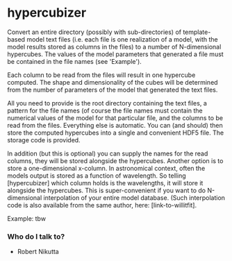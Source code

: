 # hypercubizer #

Convert an entire directory (possibly with sub-directories) of template-based model text files (i.e. each file is one realization of a model, with the model results stored as columns in the files) to a number of N-dimensional hypercubes. The values of the model parameters that generated a file must be contained in the file names (see 'Example').

Each column to be read from the files will result in one hypercube computed. The shape and dimensionality of the cubes will be determined from the number of parameters of the model that generated the text files.

All you need to provide is the root directory containing the text files, a pattern for the file names (of course the file names must contain the numerical values of the model for that particular file, and the columns to be read from the files. Everything else is automatic. You can (and should) then store the computed hypercubes into a single and convenient HDF5 file. The storage code is provided.

In addition (but this is optional) you can supply the names for the read columns, they will be stored alongside the hypercubes. Another option is to store a one-dimensional x-column. In astronomical context, often the models output is stored as a function of wavelength. So telling [hypercubizer] which column holds is the wavelengths, it will store it alongside the hypercubes. This is super-convenient if you want to do N-dimensional interpolation of your entire model database. (Such interpolation code is also available from the same author, here: [link-to-willitfit].

Example:
tbw

### Who do I talk to? ###

* Robert Nikutta